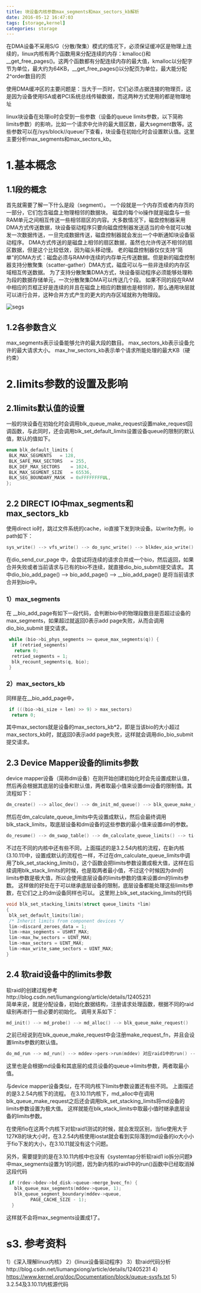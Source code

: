 ```yaml
---
title: 块设备内核参数max_segments和max_sectors_kb解析
date: 2016-05-12 16:47:03
tags: [storage,kernel]
categories: storage
---
```

在DMA设备不采用S/G（分散/聚集）模式的情况下，必须保证缓冲区是物理上连续的，linux内核有两个函数用来分配连续的内存：kmalloc()和__get_free_pages()。这两个函数都有分配连续内存的最大值，kmalloc以分配字节为单位，最大约为64KB，__get_free_pages()以分配页为单位，最大能分配2^order数目的页

使用DMA缓冲区的主要问题是：当大于一页时，它们必须占据连接的物理页，这是因为设备使用ISA或者PCI系统总线传输数据，而这两种方式使用的都是物理地址

linux块设备在处理io时会受到一些参数（设备的queue limits参数，以下简称limits参数）的影响，比如一个请求中允许的最大扇区数，最大segment数等。这些参数可以在/sys/block/<device>/queue/下查看，块设备在初始化时会设置默认值。这里主要分析max_segments和max_sectors_kb。

# 1.基本概念
## 1.1段的概念
首先就需要了解一下什么是段（segment）。
一个段就是一个内存页或者内存页的一部分，它们包含磁盘上物理相邻的数据块。
磁盘的每个io操作就是磁盘与一些RAM单元之间相互传送一些相邻扇区的内容。大多数情况下，磁盘控制器采用DMA方式传送数据，块设备驱动程序只要向磁盘控制器发送适当的命令就可以触发一次数据传送，一旦完成数据传送，磁盘控制器就会发出一个中断通知块设备驱动程序。
DMA方式传送的是磁盘上相邻的扇区数据，虽然也允许传送不相邻的扇区数据，但是这个比较低效，因为磁头移动慢。
老的磁盘控制器仅仅支持“简单”的DMA方式：磁盘必须与RAM中连续的内存单元传送数据。但是新的磁盘控制器支持分散聚集（scatter-gather）DMA方式，磁盘可以与一些非连续的内存区域相互传送数据。
为了支持分散聚集DMA方式，块设备驱动程序必须能够处理称为段的数据存储单元，一次分散聚集DMA可以传送几个段。
如果不同的段在RAM中相应的页框正好是连续的并且在磁盘上相应的数据也是相邻的，那么通用块层就可以进行合并，这种合并方式产生的更大的内存区域就称为物理段。
<!--more-->
![segs](max-seg-max-sec/segs.png)

## 1.2各参数含义
max_segments表示设备能够允许的最大段的数目。
max_sectors_kb表示设备允许的最大请求大小。
max_hw_sectors_kb表示单个请求所能处理的最大KB（硬约束）

# 2.limits参数的设置及影响

## 2.1limits默认值的设置
一般的块设备在初始化时会调用blk_queue_make_request设置make_request回调函数，与此同时，还会调用blk_set_default_limits设置设备queue的限制的默认值，默认的值如下。
```cpp
enum blk_default_limits {
 BLK_MAX_SEGMENTS	= 128,
 BLK_SAFE_MAX_SECTORS	= 255,
 BLK_DEF_MAX_SECTORS	= 1024,
 BLK_MAX_SEGMENT_SIZE	= 65536,
 BLK_SEG_BOUNDARY_MASK	= 0xFFFFFFFFUL,
};
```
## 2.2 DIRECT IO中max_segments和max_sectors_kb
使用direct io时，跳过文件系统的cache，io直接下发到块设备。以write为例，io path如下：
```cpp
sys_write() --> vfs_write() --> do_sync_write() --> blkdev_aio_write() --> __generic_file_aio_write() --> generic_file_direct_write() --> blkdev_direct_IO() --> __blockdev_direct_IO() --> submit_page_section() --> dio_send_cur_page() --> dio_bio_submit() --> submit_bio() --> generic_make_request()
```

在dio_send_cur_page 中，会尝试将连续的请求合并成一个bio，然后返回，如果合并失败或者当前请求与已有的bio不连续，就直接dio_bio_submit提交请求。
其中dio_bio_add_page() --> bio_add_page() --> __bio_add_page() 是将当前请求合并到bio中。

### 1）max_segments
在 __bio_add_page有如下一段代码，会判断bio中的物理段数目是否超过设备的max_segments，如果超过就返回0表示add page失败，从而会调用dio_bio_submit 提交请求。
```cpp
 while (bio->bi_phys_segments >= queue_max_segments(q)) {
  if (retried_segments)
   return 0;
  retried_segments = 1;
  blk_recount_segments(q, bio);
 }
 ```
### 2）max_sectors_kb
同样是在__bio_add_page中，
```cpp
 if (((bio->bi_size + len) >> 9) > max_sectors)
  return 0;
```
其中max_sectors就是设备的max_sectors_kb*2，即是当该bio的大小超过max_sectors_kb时，就返回0表示add page失败，这样就会调用dio_bio_submit提交请求。

## 2.3 Device Mapper设备的limits参数
device mapper设备（简称dm设备）在刚开始创建初始化时会先设置成默认值，然后再会根据其底层的设备和默认值，两者取最小值来设置dm设备的限制值。其流程如下：
```cpp
dm_create() --> alloc_dev() --> dm_init_md_queue() --> blk_queue_make_request()设置默认值
```
然后在dm_calculate_queue_limits中先设置成默认，然后会最终调用blk_stack_limits，取底层设备和dm设备的这些参数的最小值来设置dm的参数。
```cpp
do_resume() --> dm_swap_table() --> dm_calculate_queue_limits() --> ti->type->iterate_devices() -->dm_set_device_limits() --> bdev_stack_limits() --> blk_stack_limits()
```
不过在不同的内核中还有些不同，上面描述的是3.2.54内核的流程，在新内核(3.10.11)中，设置成默认的流程也一样，不过在dm_calculate_queue_limits中调用了blk_set_stacking_limits()，这个函数会把limits参数设置成极大值，这样在后续调用blk_stack_limits的时候，也是取两者最小值，不过这个时候因为dm的limits参数是极大值，所以会使用底层设备的limits参数的值来设置dm的limits参数。
这样做的好处在于可以继承底层设备的限制，底层设备都能处理这些limits参数，在它们之上的dm设备同样也可以。
这里附上blk_set_stacking_limits的代码
```cpp
void blk_set_stacking_limits(struct queue_limits *lim)
{
 blk_set_default_limits(lim);
 /* Inherit limits from component devices */
 lim->discard_zeroes_data = 1;
 lim->max_segments = USHRT_MAX;
 lim->max_hw_sectors = UINT_MAX;
 lim->max_sectors = UINT_MAX;
 lim->max_write_same_sectors = UINT_MAX;
}
```

## 2.4 软raid设备中的limits参数
软raid的创建过程参考http://blog.csdn.net/liumangxiong/article/details/12405231<br>
简单来说，就是分配设备，初始化数据结构，注册请求处理函数，根据不同的raid级别再进行一些必要的初始化。
调用关系如下：
```cpp
md_init() --> md_probe() --> md_alloc() --> blk_queue_make_request()
```
之前已经说到在blk_queue_make_request中会注册make_request_fn，并且会设置limits参数的默认值。
```cpp
do_md_run --> md_run() --> mddev->pers->run(mddev) 对应raid1中的run() --> 会遍历raid中的设备，分别调用disk_stack_limits() --> bdev_stack_limits() --> blk_stack_limits()
```
这里也是会根据md设备和其底层的成员设备的queue->limits参数，两者取最小值。

与device mapper设备类似，在不同内核下limits参数设置还有些不同。
上面描述的是3.2.54内核下的流程。
在3.10.11内核下，md_alloc中在调用blk_queue_make_request之后还会调用blk_set_stacking_limits将md设备的limits参数设置为极大值。
这样就能在blk_stack_limits中取最小值时继承底层设备的limits参数。

在使用fio在这两个内核下对软raid1测试的时候，就会发现区别，当fio使用大于127KB的块大小时，在3.2.54内核使用iostat就会看到实际落到md设备的io大小小于fio下发的大小，在3.10.11就没有这个问题。

另外，需要提到的是在3.10.11内核中也没有《systemtap分析软raid1 io拆分问题》中max_segments设置为1的问题，因为新内核的raid1中的run()函数中已经取消掉这段代码
```cpp
 if (rdev->bdev->bd_disk->queue->merge_bvec_fn) {
   blk_queue_max_segments(mddev->queue, 1);
   blk_queue_segment_boundary(mddev->queue,
         PAGE_CACHE_SIZE - 1);
  }
```
这样就不会将max_segments设置成1了。

# s3. 参考资料
1）《深入理解linux内核》
2）《linux设备驱动程序》
3）软raid代码分析http://blog.csdn.net/liumangxiong/article/details/12405231
4）https://www.kernel.org/doc/Documentation/block/queue-sysfs.txt
5）3.2.54及3.10.11内核源代码